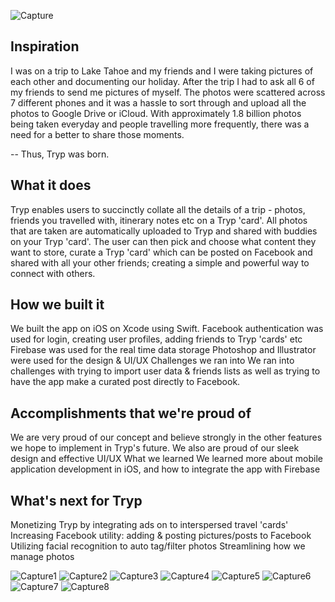 ![Capture](https://user-images.githubusercontent.com/36168832/57184085-04a52a80-6e6b-11e9-902b-978e415be8af.PNG) 

## Inspiration

I was on a trip to Lake Tahoe and my friends and I were taking pictures of each other and documenting our holiday. After the trip I had to ask all 6 of my friends to send me pictures of myself. The photos were scattered across 7 different phones and it was a hassle to sort through and upload all the photos to Google Drive or iCloud. With approximately 1.8 billion photos being taken everyday and people travelling more frequently, there was a need for a better to share those moments.

-- Thus, Tryp was born.

## What it does
Tryp enables users to succinctly collate all the details of a trip - photos, friends you travelled with, itinerary notes etc on a Tryp 'card'. All photos that are taken are automatically uploaded to Tryp and shared with buddies on your Tryp 'card'. The user can then pick and choose what content they want to store, curate a Tryp 'card' which can be posted on Facebook and shared with all your other friends; creating a simple and powerful way to connect with others.

## How we built it
We built the app on iOS on Xcode using Swift.
Facebook authentication was used for login, creating user profiles, adding friends to Tryp 'cards' etc
Firebase was used for the real time data storage
Photoshop and Illustrator were used for the design & UI/UX
Challenges we ran into
We ran into challenges with trying to import user data & friends lists as well as trying to have the app make a curated post directly to Facebook.

## Accomplishments that we're proud of
We are very proud of our concept and believe strongly in the other features we hope to implement in Tryp's future.
We also are proud of our sleek design and effective UI/UX
What we learned
We learned more about mobile application development in iOS, and how to integrate the app with Firebase

## What's next for Tryp
Monetizing Tryp by integrating ads on to interspersed travel 'cards'
Increasing Facebook utility: adding & posting pictures/posts to Facebook
Utilizing facial recognition to auto tag/filter photos
Streamlining how we manage photos

![Capture1](https://user-images.githubusercontent.com/36168832/57184088-07a01b00-6e6b-11e9-8382-471f3a894b7f.PNG)
![Capture2](https://user-images.githubusercontent.com/36168832/57184089-0a9b0b80-6e6b-11e9-8bfd-d9f3dc3a08c0.PNG)
![Capture3](https://user-images.githubusercontent.com/36168832/57184090-0cfd6580-6e6b-11e9-9e57-d3daf2bfb62b.PNG)
![Capture4](https://user-images.githubusercontent.com/36168832/57184091-0ec72900-6e6b-11e9-885f-3835a6b5cc37.PNG)
![Capture5](https://user-images.githubusercontent.com/36168832/57184093-0ff85600-6e6b-11e9-9ed6-2f357f38c8a8.PNG)
![Capture6](https://user-images.githubusercontent.com/36168832/57184094-1090ec80-6e6b-11e9-8e89-6a262a0fc6d3.PNG)
![Capture7](https://user-images.githubusercontent.com/36168832/57184095-11c21980-6e6b-11e9-9d5b-7a497d9939e8.PNG)
![Capture8](https://user-images.githubusercontent.com/36168832/57184096-12f34680-6e6b-11e9-81be-4701e4a4b816.PNG)
